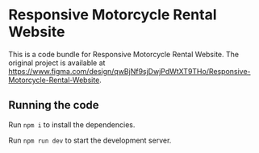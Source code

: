 
  # Responsive Motorcycle Rental Website

  This is a code bundle for Responsive Motorcycle Rental Website. The original project is available at https://www.figma.com/design/qwBjNf9sjDwjPdWtXT9THo/Responsive-Motorcycle-Rental-Website.

  ## Running the code

  Run `npm i` to install the dependencies.

  Run `npm run dev` to start the development server.
  
